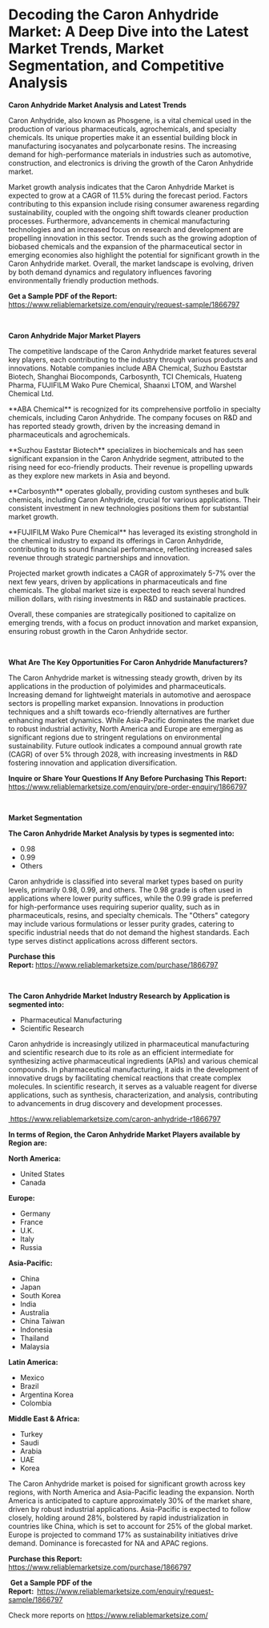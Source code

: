 <p><h1>Decoding the Caron Anhydride Market: A Deep Dive into the Latest Market Trends, Market Segmentation, and Competitive Analysis</h1></p><p><strong>Caron Anhydride Market Analysis and Latest Trends</strong></p>
<p><p>Caron Anhydride, also known as Phosgene, is a vital chemical used in the production of various pharmaceuticals, agrochemicals, and specialty chemicals. Its unique properties make it an essential building block in manufacturing isocyanates and polycarbonate resins. The increasing demand for high-performance materials in industries such as automotive, construction, and electronics is driving the growth of the Caron Anhydride market.</p><p>Market growth analysis indicates that the Caron Anhydride Market is expected to grow at a CAGR of 11.5% during the forecast period. Factors contributing to this expansion include rising consumer awareness regarding sustainability, coupled with the ongoing shift towards cleaner production processes. Furthermore, advancements in chemical manufacturing technologies and an increased focus on research and development are propelling innovation in this sector. Trends such as the growing adoption of biobased chemicals and the expansion of the pharmaceutical sector in emerging economies also highlight the potential for significant growth in the Caron Anhydride market. Overall, the market landscape is evolving, driven by both demand dynamics and regulatory influences favoring environmentally friendly production methods.</p></p>
<p><strong>Get a Sample PDF of the Report:&nbsp;</strong> <a href="https://www.reliablemarketsize.com/enquiry/request-sample/1866797?utm_campaign=1103&utm_medium=2&utm_source=Github&utm_content=ia&utm_term=04022025&utm_id=caron-anhydride">https://www.reliablemarketsize.com/enquiry/request-sample/1866797</a></p>
<p>&nbsp;</p>
<p><strong>Caron Anhydride Major Market Players</strong></p>
<p><p>The competitive landscape of the Caron Anhydride market features several key players, each contributing to the industry through various products and innovations. Notable companies include ABA Chemical, Suzhou Eaststar Biotech, Shanghai Biocomponds, Carbosynth, TCI Chemicals, Huateng Pharma, FUJIFILM Wako Pure Chemical, Shaanxi LTOM, and Warshel Chemical Ltd.</p><p>**ABA Chemical** is recognized for its comprehensive portfolio in specialty chemicals, including Caron Anhydride. The company focuses on R&D and has reported steady growth, driven by the increasing demand in pharmaceuticals and agrochemicals.</p><p>**Suzhou Eaststar Biotech** specializes in biochemicals and has seen significant expansion in the Caron Anhydride segment, attributed to the rising need for eco-friendly products. Their revenue is propelling upwards as they explore new markets in Asia and beyond.</p><p>**Carbosynth** operates globally, providing custom syntheses and bulk chemicals, including Caron Anhydride, crucial for various applications. Their consistent investment in new technologies positions them for substantial market growth.</p><p>**FUJIFILM Wako Pure Chemical** has leveraged its existing stronghold in the chemical industry to expand its offerings in Caron Anhydride, contributing to its sound financial performance, reflecting increased sales revenue through strategic partnerships and innovation.</p><p>Projected market growth indicates a CAGR of approximately 5-7% over the next few years, driven by applications in pharmaceuticals and fine chemicals. The global market size is expected to reach several hundred million dollars, with rising investments in R&D and sustainable practices.</p><p>Overall, these companies are strategically positioned to capitalize on emerging trends, with a focus on product innovation and market expansion, ensuring robust growth in the Caron Anhydride sector.</p></p>
<p>&nbsp;</p>
<p><strong>What Are The Key Opportunities For Caron Anhydride Manufacturers?</strong></p>
<p><p>The Caron Anhydride market is witnessing steady growth, driven by its applications in the production of polyimides and pharmaceuticals. Increasing demand for lightweight materials in automotive and aerospace sectors is propelling market expansion. Innovations in production techniques and a shift towards eco-friendly alternatives are further enhancing market dynamics. While Asia-Pacific dominates the market due to robust industrial activity, North America and Europe are emerging as significant regions due to stringent regulations on environmental sustainability. Future outlook indicates a compound annual growth rate (CAGR) of over 5% through 2028, with increasing investments in R&D fostering innovation and application diversification.</p></p>
<p><strong>Inquire or Share Your Questions If Any Before Purchasing This Report:</strong> <a href="https://www.reliablemarketsize.com/enquiry/pre-order-enquiry/1866797?utm_campaign=1103&utm_medium=2&utm_source=Github&utm_content=ia&utm_term=04022025&utm_id=caron-anhydride">https://www.reliablemarketsize.com/enquiry/pre-order-enquiry/1866797</a></p>
<p>&nbsp;</p>
<p><strong>Market Segmentation</strong></p>
<p><strong>The Caron Anhydride Market Analysis by types is segmented into:</strong></p>
<p><ul><li>0.98</li><li>0.99</li><li>Others</li></ul></p>
<p><p>Caron anhydride is classified into several market types based on purity levels, primarily 0.98, 0.99, and others. The 0.98 grade is often used in applications where lower purity suffices, while the 0.99 grade is preferred for high-performance uses requiring superior quality, such as in pharmaceuticals, resins, and specialty chemicals. The "Others" category may include various formulations or lesser purity grades, catering to specific industrial needs that do not demand the highest standards. Each type serves distinct applications across different sectors.</p></p>
<p><strong>Purchase this Report:&nbsp;</strong><a href="https://www.reliablemarketsize.com/purchase/1866797?utm_campaign=1103&utm_medium=2&utm_source=Github&utm_content=ia&utm_term=04022025&utm_id=caron-anhydride">https://www.reliablemarketsize.com/purchase/1866797</a></p>
<p>&nbsp;</p>
<p><strong>The Caron Anhydride Market Industry Research by Application is segmented into:</strong></p>
<p><ul><li>Pharmaceutical Manufacturing</li><li>Scientific Research</li></ul></p>
<p><p>Caron anhydride is increasingly utilized in pharmaceutical manufacturing and scientific research due to its role as an efficient intermediate for synthesizing active pharmaceutical ingredients (APIs) and various chemical compounds. In pharmaceutical manufacturing, it aids in the development of innovative drugs by facilitating chemical reactions that create complex molecules. In scientific research, it serves as a valuable reagent for diverse applications, such as synthesis, characterization, and analysis, contributing to advancements in drug discovery and development processes.</p></p>
<p><a href="https://www.reliablemarketsize.com/caron-anhydride-r1866797?utm_campaign=1103&utm_medium=2&utm_source=Github&utm_content=ia&utm_term=04022025&utm_id=caron-anhydride">&nbsp;https://www.reliablemarketsize.com/caron-anhydride-r1866797</a></p>
<p><strong>In terms of Region, the Caron Anhydride Market Players available by Region are:</strong></p>
<p>
    <p> <strong> North America: </strong>
        <ul>
            <li>United States</li>
            <li>Canada</li>
        </ul>
        </p> 
    <p> <strong> Europe: </strong>
        <ul>
            <li>Germany</li>
            <li>France</li>
            <li>U.K.</li>
            <li>Italy</li>
            <li>Russia</li>
        </ul>
        </p> 
    <p> <strong> Asia-Pacific: </strong>
        <ul>
            <li>China</li>
            <li>Japan</li>
            <li>South Korea</li>
            <li>India</li>
            <li>Australia</li>
            <li>China Taiwan</li>
            <li>Indonesia</li>
            <li>Thailand</li>
            <li>Malaysia</li>
        </ul>
        </p> 
    <p> <strong> Latin America: </strong>
        <ul>
            <li>Mexico</li>
            <li>Brazil</li>
            <li>Argentina Korea</li>
            <li>Colombia</li>
        </ul>
        </p> 
    <p> <strong> Middle East & Africa: </strong>
        <ul>
            <li>Turkey</li>
            <li>Saudi</li>
            <li>Arabia</li>
            <li>UAE</li>
            <li>Korea</li>
        </ul>
    </p>
    </p>
<p><p>The Caron Anhydride market is poised for significant growth across key regions, with North America and Asia-Pacific leading the expansion. North America is anticipated to capture approximately 30% of the market share, driven by robust industrial applications. Asia-Pacific is expected to follow closely, holding around 28%, bolstered by rapid industrialization in countries like China, which is set to account for 25% of the global market. Europe is projected to command 17% as sustainability initiatives drive demand. Dominance is forecasted for NA and APAC regions.</p></p>
<p><strong>Purchase this Report: </strong><a href="https://www.reliablemarketsize.com/purchase/1866797?utm_campaign=1103&utm_medium=2&utm_source=Github&utm_content=ia&utm_term=04022025&utm_id=caron-anhydride">https://www.reliablemarketsize.com/purchase/1866797</a></p>
<p>&nbsp;<strong>Get a Sample PDF of the Report:&nbsp;&nbsp;</strong><a href="https://www.reliablemarketsize.com/enquiry/request-sample/1866797?utm_campaign=1103&utm_medium=2&utm_source=Github&utm_content=ia&utm_term=04022025&utm_id=caron-anhydride">https://www.reliablemarketsize.com/enquiry/request-sample/1866797</a></p>
<p><strong></strong></p>
<p>Check more reports on <a href="https://www.reliablemarketsize.com/?utm_campaign=1103&utm_medium=2&utm_source=Github&utm_content=ia&utm_term=04022025&utm_id=caron-anhydride">https://www.reliablemarketsize.com/</a></p>